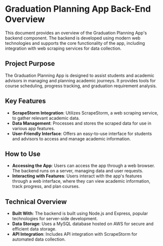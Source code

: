 # Graduation Planning App Back-End Overview

This document provides an overview of the Graduation Planning App's backend component. The backend is developed using modern web technologies and supports the core functionality of the app, including integration with web scraping services for data collection.

## Project Purpose

The Graduation Planning App is designed to assist students and academic advisors in managing and planning academic journeys. It provides tools for course scheduling, progress tracking, and graduation requirement analysis.

## Key Features

- **ScrapeStorm Integration**: Utilizes ScrapeStorm, a web scraping service, to gather relevant academic data.
- **Data Management**: Processes and stores the scraped data for use in various app features.
- **User-Friendly Interface**: Offers an easy-to-use interface for students and advisors to access and manage academic information.

## How to Use

- **Accessing the App**: Users can access the app through a web browser. The backend runs on a server, managing data and user requests.
- **Interacting with Features**: Users interact with the app's features through a web interface, where they can view academic information, track progress, and plan courses.

## Technical Overview

- **Built With**: The backend is built using Node.js and Express, popular technologies for server-side development.
- **Data Storage**: Uses a MySQL database hosted on AWS for secure and efficient data storage.
- **API Integration**: Includes API integration with ScrapeStorm for automated data collection.
